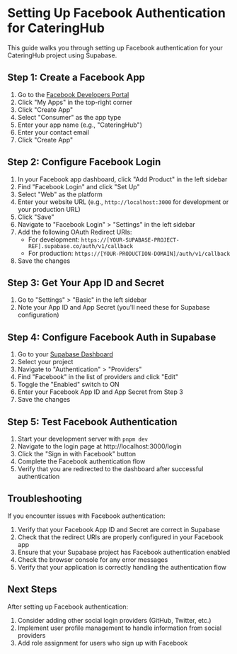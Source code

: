 # Setting Up Facebook Authentication for CateringHub

This guide walks you through setting up Facebook authentication for your CateringHub project using Supabase.

## Step 1: Create a Facebook App

1. Go to the [Facebook Developers Portal](https://developers.facebook.com/)
2. Click "My Apps" in the top-right corner
3. Click "Create App"
4. Select "Consumer" as the app type
5. Enter your app name (e.g., "CateringHub")
6. Enter your contact email
7. Click "Create App"

## Step 2: Configure Facebook Login

1. In your Facebook app dashboard, click "Add Product" in the left sidebar
2. Find "Facebook Login" and click "Set Up"
3. Select "Web" as the platform
4. Enter your website URL (e.g., `http://localhost:3000` for development or your production URL)
5. Click "Save"
6. Navigate to "Facebook Login" > "Settings" in the left sidebar
7. Add the following OAuth Redirect URIs:
   - For development: `https://[YOUR-SUPABASE-PROJECT-REF].supabase.co/auth/v1/callback`
   - For production: `https://[YOUR-PRODUCTION-DOMAIN]/auth/v1/callback`
8. Save the changes

## Step 3: Get Your App ID and Secret

1. Go to "Settings" > "Basic" in the left sidebar
2. Note your App ID and App Secret (you'll need these for Supabase configuration)

## Step 4: Configure Facebook Auth in Supabase

1. Go to your [Supabase Dashboard](https://supabase.com/dashboard)
2. Select your project
3. Navigate to "Authentication" > "Providers"
4. Find "Facebook" in the list of providers and click "Edit"
5. Toggle the "Enabled" switch to ON
6. Enter your Facebook App ID and App Secret from Step 3
7. Save the changes

## Step 5: Test Facebook Authentication

1. Start your development server with `pnpm dev`
2. Navigate to the login page at http://localhost:3000/login
3. Click the "Sign in with Facebook" button
4. Complete the Facebook authentication flow
5. Verify that you are redirected to the dashboard after successful authentication

## Troubleshooting

If you encounter issues with Facebook authentication:

1. Verify that your Facebook App ID and Secret are correct in Supabase
2. Check that the redirect URIs are properly configured in your Facebook app
3. Ensure that your Supabase project has Facebook authentication enabled
4. Check the browser console for any error messages
5. Verify that your application is correctly handling the authentication flow

## Next Steps

After setting up Facebook authentication:

1. Consider adding other social login providers (GitHub, Twitter, etc.)
2. Implement user profile management to handle information from social providers
3. Add role assignment for users who sign up with Facebook
